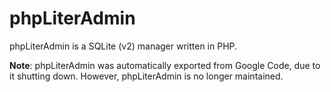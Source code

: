 # phpLiterAdmin

phpLiterAdmin is a SQLite (v2) manager written in PHP.

**Note**: phpLiterAdmin was automatically exported from Google Code, due to it shutting down. However, phpLiterAdmin is no longer maintained.
